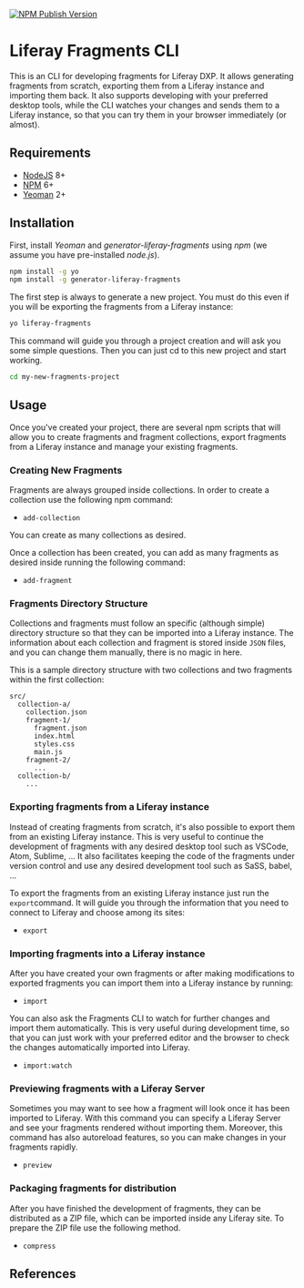 [![NPM Publish Version][5]][6]

# Liferay Fragments CLI

This is an CLI for developing fragments for Liferay DXP. It allows generating fragments from scratch, exporting them from a Liferay instance and importing them back. It also supports developing with your preferred desktop tools, while the CLI watches your changes and sends them to a Liferay instance, so that you can try them in your browser immediately (or almost).

## Requirements

- [NodeJS][3] 8+
- [NPM][2] 6+
- [Yeoman][1] 2+

## Installation

First, install _Yeoman_ and _generator-liferay-fragments_ using _npm_
(we assume you have pre-installed _node.js_).

```bash
npm install -g yo
npm install -g generator-liferay-fragments
```

The first step is always to generate a new project. You must do this even if you will be exporting the fragments from a Liferay instance:

```bash
yo liferay-fragments
```
This command will guide you through a project creation and will
ask you some simple questions. Then you can just cd to this new project
and start working.

```bash
cd my-new-fragments-project
```

## Usage

Once you've created your project, there are several npm scripts that
will allow you to create fragments and fragment collections, export fragments from a Liferay instance and manage your existing fragments. 

### Creating New Fragments

Fragments are always grouped inside collections. In order to create a collection use the following npm command:

- `add-collection`

You can create as many collections as desired.

Once a collection has been created, you can add as many fragments as desired inside running the following command:

- `add-fragment`

### Fragments Directory Structure

Collections and fragments must follow an specific (although simple) directory structure so that they can be imported into a Liferay instance. The information about each collection and fragment is stored inside `JSON` files,
and you can change them manually, there is no magic in here. 

This is a sample directory structure with two collections and two fragments within the first collection:
```
src/
  collection-a/
    collection.json
    fragment-1/
      fragment.json
      index.html
      styles.css
      main.js
    fragment-2/
      ...
  collection-b/
    ...
```

### Exporting fragments from a Liferay instance

Instead of creating fragments from scratch, it's also possible to export them from an existing Liferay instance. This is very useful to continue the development of fragments with any desired desktop tool such as VSCode, Atom, Sublime, ... It also facilitates keeping the code of the fragments under version control and use any desired development tool such as SaSS, babel, ...

To export the fragments from an existing Liferay instance just run the `export`command. It will guide you through the information that you need to connect to Liferay and choose among its sites:

- `export`

### Importing fragments into a Liferay instance

After you have created your own fragments or after making modifications to exported fragments you can import them into a Liferay instance by running:

- `import`

You can also ask the Fragments CLI to watch for further changes and import them automatically. This is very useful during development time, so that you can just work with your preferred editor and the browser to check the changes automatically imported into Liferay.

- `import:watch`

### Previewing fragments with a Liferay Server

Sometimes you may want to see how a fragment will look once it has been imported to Liferay. With this command you can specify a Liferay Server and see your fragments rendered without importing them. Moreover, this command has also autoreload features, so you can make changes in your fragments rapidly.

- `preview`

### Packaging fragments for distribution

After you have finished the development of fragments, they can be distributed as a ZIP file, which can be imported inside any Liferay site. To prepare the ZIP file use the following method.

- `compress`

## References
[1]: https://yeoman.io
[2]: https://www.npmjs.com
[3]: https://nodejs.org
[4]: https://github.com/lerna
[5]: https://badge.fury.io/js/generator-liferay-fragments.svg?style=flat
[6]: https://www.npmjs.com/package/generator-liferay-fragments
